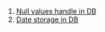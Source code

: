 1. [Null values handle in DB](https://PriyankaMD.github.io/Blogs/Null)
2. [Date storage in DB](https://PriyankaMD.github.io/Blogs/dates)
